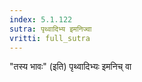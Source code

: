 ```yaml
---
index: 5.1.122
sutra: पृथ्वादिभ्य इमनिज्वा
vritti: full_sutra
---
```


"तस्य भावः" (इति) पृथ्वादिभ्यः इमनिच् वा 